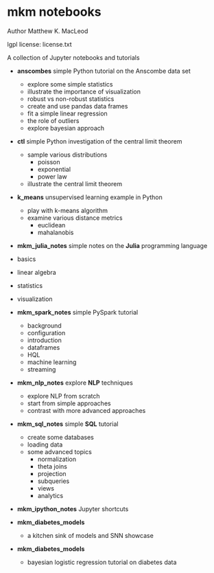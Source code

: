 # mkm notebooks

Author Matthew K. MacLeod

lgpl license: license.txt

A collection of Jupyter notebooks and tutorials

* **anscombes**    simple Python tutorial on the Anscombe data set
  * explore some simple statistics
  * illustrate the importance of visualization
  * robust vs non-robust statistics
  * create and use pandas data frames
  * fit a simple linear regression
  * the role of outliers
  * explore bayesian approach

* **ctl**     simple Python investigation of the central limit theorem
  * sample various distributions
    * poisson
    * exponential
    * power law
  * illustrate the central limit theorem

* **k_means**   unsupervised learning example in Python
  * play with k-means algorithm
  * examine various distance metrics
    * euclidean
    * mahalanobis

* **mkm_julia_notes**  simple notes on the **Julia** programming language
 * basics
 * linear algebra
 * statistics
 * visualization

* **mkm_spark_notes**  simple PySpark tutorial
  * background
  * configuration
  * introduction
  * dataframes
  * HQL
  * machine learning
  * streaming

* **mkm_nlp_notes** explore **NLP** techniques
  * explore NLP from scratch
  * start from simple approaches
  * contrast with more advanced approaches

* **mkm_sql_notes**  simple **SQL** tutorial
  * create some databases
  * loading data
  * some advanced topics
    * normalization
    * theta joins
    * projection
    * subqueries
    * views
    * analytics

* **mkm_ipython_notes** Jupyter shortcuts

* **mkm_diabetes_models** 

    * a kitchen sink of models and SNN showcase

* **mkm_diabetes_models** 

    * bayesian logistic regression tutorial on diabetes data

